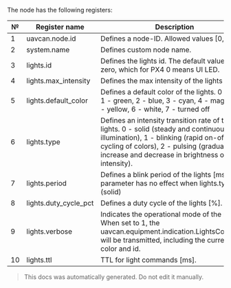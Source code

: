 The node has the following registers:

| №  | Register name           | Description |
| -- | ----------------------- | ----------- |
|  1 | uavcan.node.id          | Defines a node-ID. Allowed values [0,127]. |
|  2 | system.name             | Defines custom node name. |
|  3 | lights.id               | Defines the lights id. The default value is zero, which for PX4 0 means UI LED. |
|  4 | lights.max_intensity    | Defines the max intensity of the lights [%]. |
|  5 | lights.default_color    | Defines a default color of the lights. 0 - red, 1 - green, 2 - blue, 3 - cyan, 4 - magenta, 5 - yellow, 6 - white, 7 - turned off |
|  6 | lights.type             | Defines an intensity transition rate of the lights. 0 - solid (steady and continuous illumination), 1 - blinking (rapid on-off cycling of colors), 2 - pulsing (gradual increase and decrease in brightness or color intensity). |
|  7 | lights.period           | Defines a blink period of the lights [ms]. This parameter has no effect when lights.type=0 (solid) |
|  8 | lights.duty_cycle_pct   | Defines a duty cycle of the lights [%]. |
|  9 | lights.verbose          | Indicates the operational mode of the node. When set to 1, the uavcan.equipment.indication.LightsCommand will be transmitted, including the current LED color and id. |
|  10 | lights.ttl              | TTL for light commands [ms]. |

> This docs was automatically generated. Do not edit it manually.


